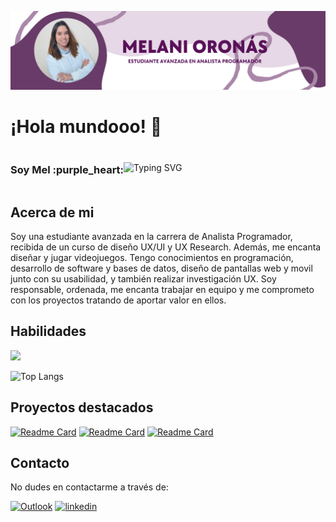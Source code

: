 ![PortadaGithub](https://github.com/mmmmel16/mmmmel16/blob/main/PortadaGithubMel.png)

# ¡Hola mundooo! :wave:
<div style="display: flex; align-items: center;">
  <h3>Soy Mel :purple_heart:</h3>
  <img src="https://readme-typing-svg.herokuapp.com?font=Arvo&size=25&pause=100&color=AA87A8&vCenter=true&random=false&width=435&lines=Analista+programadora;Dise%C3%B1adora+UX%2FUI;Desarrolladora+web;Investigadora+UX;Futura+ingeniera+en+sistemas" alt="Typing SVG"/>
</div>

## Acerca de mi
Soy una estudiante avanzada en la carrera de Analista Programador, recibida de un curso de diseño UX/UI y UX Research. Además, me encanta diseñar y jugar videojuegos.
Tengo conocimientos en programación, desarrollo de software y bases de datos, diseño de pantallas web y movil junto con su usabilidad, y también realizar investigación UX.
Soy responsable, ordenada, me encanta trabajar en equipo y me comprometo con los proyectos tratando de aportar valor en ellos.

## Habilidades
<img src="https://skillicons.dev/icons?i=github,git,c,cpp,java,html,css,js,bootstrap,jquery,mysql,php,py,react,figma,vscode,idea" />

![Top Langs](https://github-readme-stats.vercel.app/api/top-langs/?username=mmmmel16&layout=compact)

## Proyectos destacados
[![Readme Card](https://github-readme-stats.vercel.app/api/pin/?username=mmmmel16&repo=ProyectoVet-FRONTEND&bg_color=purple&title_color=white&text_color=white)](https://github.com/mmmmel16/ProyectoVet-FRONTEND)
[![Readme Card](https://github-readme-stats.vercel.app/api/pin/?username=mmmmel16&repo=ProyectoStreaming---FrontEnd)](https://github.com/mmmmel16/ProyectoStreaming---FrontEnd)
[![Readme Card](https://github-readme-stats.vercel.app/api/pin/?username=mmmmel16&repo=ProyectoStreaming---BackEnd)](https://github.com/mmmmel16/ProyectoStreaming---BackEnd)


## Contacto
No dudes en contactarme a través de:

[![Outlook](https://img.shields.io/badge/Outlook-blueviolet?style=for-the-badge&logo=microsoft-outlook&logoColor=white)](mailto:melisol9@hotmail.com) 
[![linkedin](https://img.shields.io/badge/linkedin-blueviolet?style=for-the-badge&logo=linkedin&logoColor=white)](https://www.linkedin.com/in/melani-oron%C3%A1s/)

<!--
**mmmmel16/mmmmel16** is a ✨ _special_ ✨ repository because its `README.md` (this file) appears on your GitHub profile.

Here are some ideas to get you started:

- 🔭 I’m currently working on ...
- 🌱 I’m currently learning ...
- 👯 I’m looking to collaborate on ...
- 🤔 I’m looking for help with ...
- 💬 Ask me about ...
- 📫 How to reach me: ...
- 😄 Pronouns: ...
- ⚡ Fun fact: ...
-->

